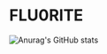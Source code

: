 # FLU0RITE

![Anurag's GitHub stats](https://github-readme-stats.vercel.app/api?username=FLU0RITE&show_icons=true&theme=radical)
